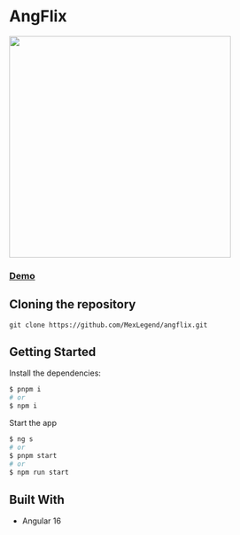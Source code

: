 # AngFlix

<img src="https://res.cloudinary.com/devmexsoft/image/upload/v1701722693/Projects%20Thumbnails/Angflix_Thumbnail_ghrkza.png" height="400px"/>

### [Demo](https://angular-real-state-app.vercel.app)

## Cloning the repository

```shell
git clone https://github.com/MexLegend/angflix.git
```

## Getting Started

Install the dependencies:

```sh
$ pnpm i
# or
$ npm i
```

Start the app

```sh
$ ng s
# or
$ pnpm start
# or
$ npm run start
```

## Built With

- Angular 16
